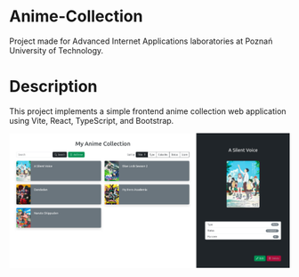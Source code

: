 # Anime-Collection
Project made for Advanced Internet Applications laboratories at Poznań University of Technology.

# Description
This project implements a simple frontend anime collection web application using Vite, React, TypeScript, and Bootstrap.

![image](doc/image.png)